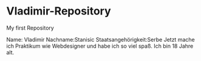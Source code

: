 # Vladimir-Repository
My first Repository

Name: Vladimir 
Nachname:Stanisic
Staatsangehörigkeit:Serbe
Jetzt mache ich Praktikum wie Webdesigner und habe ich so viel spaß. 
Ich bin 18 Jahre alt.
